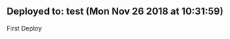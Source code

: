 ## Deployed to: test (Mon Nov 26 2018 at 10:31:59)

First Deploy

[meta_data]: {"test":{"old_sha":null,"commit_sha":"5e301bedf798ccbe2a0b7d637cb4ae4acd8b8d5a"}}

